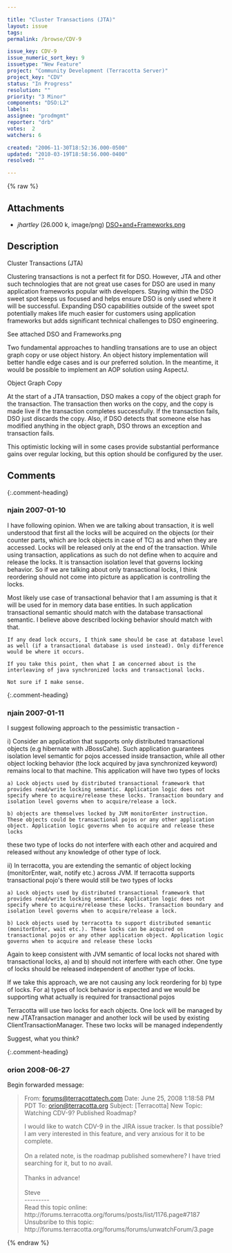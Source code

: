 ```yaml
---

title: "Cluster Transactions (JTA)"
layout: issue
tags: 
permalink: /browse/CDV-9

issue_key: CDV-9
issue_numeric_sort_key: 9
issuetype: "New Feature"
project: "Community Development (Terracotta Server)"
project_key: "CDV"
status: "In Progress"
resolution: ""
priority: "3 Minor"
components: "DSO:L2"
labels: 
assignee: "prodmgmt"
reporter: "drb"
votes:  2
watchers: 6

created: "2006-11-30T18:52:36.000-0500"
updated: "2010-03-19T18:58:56.000-0400"
resolved: ""

---
```




{% raw %}


## Attachments

* <em>jhartley</em> (26.000 k, image/png) [DSO+and+Frameworks.png](/attachments/CDV/CDV-9/DSO+and+Frameworks.png)




## Description

<div markdown="1" class="description">

Cluster Transactions (JTA)

Clustering transactions is not a perfect fit for DSO. However, JTA and other such technologies that are not great use cases for DSO are used in many application frameworks popular with developers. Staying within the DSO sweet spot keeps us focused and helps ensure DSO is only used where it will be successful. Expanding DSO capabilities outside of the sweet spot potentially makes life much easier for customers using application frameworks but adds significant technical challenges to DSO engineering.

See attached DSO and Frameworks.png

Two fundamental approaches to handling transations are to use an object graph copy or use object history. An object history implementation will better handle edge cases and is our preferred solution. In the meantime, it would be possible to implement an AOP solution using AspectJ.


Object Graph Copy

At the start of a JTA transaction, DSO makes a copy of the object graph for the transaction. The transaction then works on the copy, and the copy is made live if the transaction completes successfully. If the transaction fails, DSO just discards the copy. Also, if DSO detects that someone else has modified anything in the object graph, DSO throws an exception and transaction fails.

This optimistic locking will in some cases provide substantial performance gains over regular locking, but this option should be configured by the user.

</div>

## Comments


{:.comment-heading}
### **njain** <span class="date">2007-01-10</span>

<div markdown="1" class="comment">

I have following opinion. When we are talking about transaction, it is well understood that first all the locks will be acquired on the objects (or their counter parts, which are lock objects in case of TC) as and when they are accessed. Locks will be released only at the end of the transaction. While using transaction, applications as such do not define when to acquire and release the locks. It is transaction isolation level that governs locking behavior. So if we are talking about only transactional locks, I think reordering should not come into picture as application is controlling the locks.

   Most likely use case of transactional behavior that I am assuming is that it will be used for in memory data base entities. In such application transactional semantic should match with the database transactional semantic. I believe above described locking behavior should match with that. 

    If any dead lock occurs, I think same should be case at database level as well (if a transactional database is used instead). Only difference would be where it occurs.

    If you take this point, then what I am concerned about is the interleaving of java synchronized locks and transactional locks.

    Not sure if I make sense.

</div>


{:.comment-heading}
### **njain** <span class="date">2007-01-11</span>

<div markdown="1" class="comment">

I suggest following approach to the pessimistic transaction -

i) Consider an application that supports only distributed transactional objects (e.g hibernate with JBossCahe). Such application guarantees isolation level semantic for pojos accessed inside transaction, while all other object locking behavior (the lock acquired by java synchronized keyword) remains local to that machine. This application will have two types of locks

    a) Lock objects used by distributed transactional framework that provides read/write locking semantic. Application logic does not specify where to acquire/release these locks. Transaction boundary and isolation level governs when to acquire/release a lock.

    b) objects are themselves locked by JVM monitorEnter instruction. These objects could be transactional pojos or any other application object. Application logic governs when to acquire and release these locks

these two type of locks do not interfere with each other and acquired and released without any knowledge of other type of lock.

ii) In terracotta, you are extending the semantic of object locking (monitorEnter, wait, notify etc.) across JVM. If terracotta supports transactional pojo's there would still be two types of locks

    a) Lock objects used by distributed transactional framework that provides read/write locking semantic. Application logic does not specify where to acquire/release these locks. Transaction boundary and isolation level governs when to acquire/release a lock.

    b) Lock objects used by terracotta to support distributed semantic (monitorEnter, wait etc.). These locks can be acquired on transactional pojos or any other application object. Application logic governs when to acquire and release these locks


Again to keep consistent with JVM semantic of local locks not shared with transactional locks, a) and b) should not interfere with each other. One type of locks should be released independent of another type of locks.

If we take this approach, we are not causing any lock reordering for b) type of locks. For a) types of lock behavior is expected and we would be supporting what actually is required for transactional pojos

Terracotta will use two locks for each objects. One lock will be managed by new JTATransaction manager and another lock will be used by existing ClientTransactionManager. These two locks will be managed independently

Suggest, what you think?

</div>


{:.comment-heading}
### **orion** <span class="date">2008-06-27</span>

<div markdown="1" class="comment">



Begin forwarded message:

> From: forums@terracottatech.com
> Date: June 25, 2008 1:18:58 PM PDT
> To: orion@terracotta.org
> Subject: [Terracotta] New Topic: Watching CDV-9? Published Roadmap?
>
> <html>
> <head>
> <base href="http://forums.terracotta.org/forums/">
> <style type="text/css">@import url( http://forums.terracotta.org/forums//templates/default/styles/style.css 
>  );</style>
> </head>
> <body>
> I would like to watch CDV-9 in the JIRA issue tracker.  Is that  
> possible?  I am very interested in this feature, and very anxious  
> for it to be complete.
> <br/>
> <br/> On a related note, is the roadmap published somewhere?  I have  
> tried searching for it, but to no avail.
> <br/>
> <br/> Thanks in advance!
> <br/>
> <br/> Steve
> <br>
> ---------<br>
> Read this topic online: http://forums.terracotta.org/forums/posts/list/1176.page#7187 
> <br>
> Unsubsribe to this topic: http://forums.terracotta.org/forums/forums/unwatchForum/3.page 
> <br>
> </body>
> </html>



</div>



{% endraw %}
